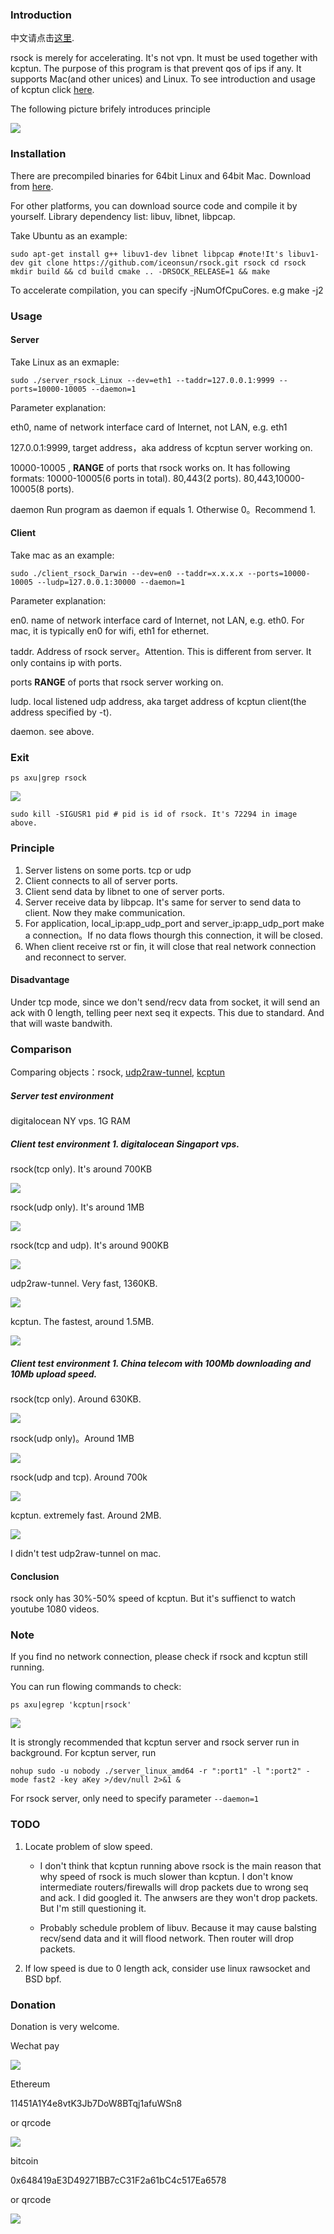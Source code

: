 
### Introduction

中文请点击[这里](doc/README.zh-cn.md).

rsock is merely for accelerating. It's not vpn. It must be used together with kcptun. The purpose of this program is that prevent qos of ips if any. It supports Mac(and other unices) and Linux. To see introduction and usage of kcptun click [here](https://github.com/xtaci/kcptun).

The following picture brifely introduces principle

![](doc/img/principle.png)

### Installation

There are precompiled binaries for 64bit Linux and 64bit Mac. Download from [here](https://github.com/iceonsun/rsock/releases).

For other platforms, you can download source code and compile it by yourself. Library dependency list: libuv, libnet, libpcap.

Take Ubuntu as an example:

`sudo apt-get install g++ libuv1-dev libnet libpcap #note!It's libuv1-dev
git clone https://github.com/iceonsun/rsock.git rsock
cd rsock
mkdir build && cd build
cmake .. -DRSOCK_RELEASE=1 && make`

To accelerate compilation, you can specify -jNumOfCpuCores. e.g make -j2


### Usage

#### Server

Take Linux as an exmaple:

`sudo ./server_rsock_Linux --dev=eth1 --taddr=127.0.0.1:9999 --ports=10000-10005 --daemon=1`

Parameter explanation:

eth0, name of network interface card of Internet, not LAN, e.g. eth1

127.0.0.1:9999, target address，aka address of kcptun server working on.

10000-10005 , **RANGE** of ports that rsock works on. It has following formats: 10000-10005(6 ports in total). 80,443(2 ports). 80,443,10000-10005(8 ports).

daemon Run program as daemon if equals 1. Otherwise 0。Recommend 1.

#### Client

Take mac as an example:

`sudo ./client_rsock_Darwin --dev=en0 --taddr=x.x.x.x --ports=10000-10005 --ludp=127.0.0.1:30000 --daemon=1`

Parameter explanation:

en0. name of network interface card of Internet, not LAN, e.g. eth0. For mac, it is typically en0 for wifi, eth1 for ethernet.

taddr. Address of rsock server。Attention. This is different from server. It only contains ip with ports.

ports **RANGE** of ports that rsock server working on.

ludp. local listened udp address, aka target address of kcptun client(the address specified by -t).

daemon. see above.

### Exit

`ps axu|grep rsock`

![](doc/img/pid.png)

`sudo kill -SIGUSR1 pid # pid is id of rsock. It's 72294 in image above.`

### Principle

1. Server listens on some ports. tcp or udp
2. Client connects to all of server ports.
3. Client send data by libnet to one of server ports. 
4. Server receive data by libpcap. It's same for server to send data to client. Now they make communication.
5. For application, local_ip:app_udp_port and server_ip:app_udp_port make a connection。If no data flows thourgh this connection, it will be closed.
6. When client receive rst or fin, it will close that real network connection and reconnect to server.

#### Disadvantage

Under tcp mode, since we don't send/recv data from socket, it will send an ack with 0 length, telling peer next seq it expects. This due to standard. And that will waste bandwith.

### Comparison

Comparing objects：rsock, [udp2raw-tunnel](https://github.com/wangyu-/udp2raw-tunnel), [kcptun](https://github.com/xtaci/kcptun)

##### Server test environment

digitalocean NY vps. 1G RAM


##### Client test environment 1. digitalocean Singaport vps.

rsock(tcp only). It's around 700KB

![](doc/img/rsock_do_sg.png)

rsock(udp only). It's around 1MB

![](doc/img/rsock_do_sg_udp.png)

rsock(tcp and udp). It's around 900KB

![](doc/img/rsock_do_sg_udp_tcp.png)

udp2raw-tunnel. Very fast, 1360KB.

![](doc/img/udp2raw_do_sg.png)

kcptun. The fastest, around 1.5MB.

![](doc/img/kcptun_do_sg.png)


##### Client test environment 1. China telecom with 100Mb downloading and 10Mb upload speed.

rsock(tcp only). Around 630KB.

![](doc/img/rsock_telecom.png)

rsock(udp only)。Around 1MB

![](doc/img/rsock_udp_telcom.png)

rsock(udp and tcp). Around 700k

![](doc/img/rsock_udp_tcp_telcom.png)

kcptun. extremely fast. Around 2MB.

![](doc/img/kcptun_telecom.png)


I didn't test udp2raw-tunnel on mac.

#### Conclusion

rsock only has 30%-50% speed of kcptun. But it's suffienct to watch youtube 1080 videos. 

### Note

If you find no network connection, please check if rsock and kcptun still running.

You can run flowing commands to check:

`ps axu|egrep 'kcptun|rsock'`

![](doc/img/running.png)

It is strongly recommended that kcptun server and rsock server run in background. For kcptun server, run

`nohup sudo -u nobody ./server_linux_amd64 -r ":port1" -l ":port2" -mode fast2 -key aKey >/dev/null 2>&1 &`

For rsock server, only need to specify parameter `--daemon=1`

### TODO

1. Locate problem of slow speed. 
   - I don't think that kcptun running above rsock is the main reason that why speed of rsock is much slower than kcptun. I don't know intermediate routers/firewalls will drop packets due to wrong seq and ack. I did googled it. The anwsers are they won't drop packets. But I'm still questioning it.
   
   - Probably schedule problem of libuv. Because it may cause balsting recv/send data and it will flood network. Then router will drop packets.
   
2. If low speed is due to 0 length ack, consider use linux rawsocket and BSD bpf.


### Donation

Donation is very welcome.

Wechat pay

![](doc/img/wxdonation.jpg)

Ethereum

11451A1Y4e8vtK3Jb7DoW8BTqj1afuWSn8

or qrcode

![](doc/img/btdonation.jpeg)

bitcoin

0x648419aE3D49271BB7cC31F2a61bC4c517Ea6578

or qrcode

![](doc/img/ethdonation.jpeg)




